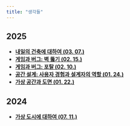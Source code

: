 ```yaml
---
title: "생각들"
---
```


## 2025

<div class="grid cards" markdown>

- [__내일의 건축에 대하여 (03. 07.)__](./2025/0307.md)
- [__게임과 버그: 벽 뚫기 (02. 15.)__](./2025/0215.md)
- [__게임과 버그: 포탈 (02. 10.)__](./2025/0210.md)
- [__공간 설계: 사용자 경험과 설계자의 역할 (01. 24.)__](./2025/0124.md)
- [__가상 공간과 도면 (01. 22.)__](./2025/0122.md)

</div>

## 2024

<div class="grid cards" markdown>

- [__가상 도시에 대하여 (07. 11.)__](./2024/0711.md)

</div>
